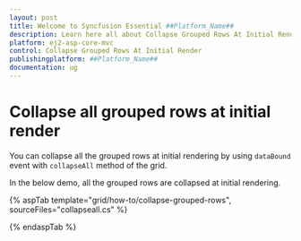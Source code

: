 ```yaml
---
layout: post
title: Welcome to Syncfusion Essential ##Platform_Name##
description: Learn here all about Collapse Grouped Rows At Initial Render of Syncfusion Essential ##Platform_Name## widgets based on HTML5 and jQuery.
platform: ej2-asp-core-mvc
control: Collapse Grouped Rows At Initial Render
publishingplatform: ##Platform_Name##
documentation: ug
---
```



# Collapse all grouped rows at initial render

You can collapse all the grouped rows at initial rendering by using `dataBound` event with  `collapseAll` method of the grid.

In the below demo, all the grouped rows are collapsed at initial rendering.

{% aspTab template="grid/how-to/collapse-grouped-rows", sourceFiles="collapseall.cs" %}

{% endaspTab %}
